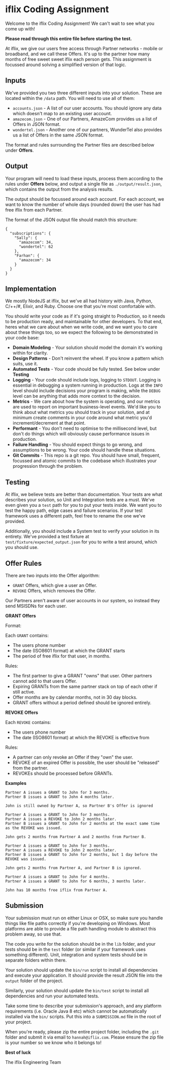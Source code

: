 # iflix Coding Assignment

Welcome to the iflix Coding Assignment! We can't wait to see what you come up with!

**Please read through this entire file before starting the test.**

At iflix, we give our users free access through Partner networks - mobile or broadband, and we call these Offers. It's up to the partner how many months of free sweet sweet iflix each person gets. This assignment is focussed around solving a simplified version of that logic.

## Inputs

We've provided you two three different inputs into your solution. These are located within the `/data` path. You will need to use all of them:

* `accounts.json` - A list of our user accounts. You should ignore any data which doesn't map to an existing user account.
* `amazecom.json` - One of our Partners, AmazeCom provides us a list of Offers in JSON format.
* `wondertel.json` - Another one of our partners, WunderTel also provides us a list of Offers in the same JSON format.

The format and rules surrounding the Partner files are described below under **Offers**.

## Output

Your program will need to load these inputs, process them according to the rules under **Offers** below, and output a single file as `./output/result.json`, which contains the output from the analysis results.

The output should be focussed around each account. For each account, we want to know the number of whole days (rounded down) the user has had free iflix from each Partner.

The format of the JSON output file should match this structure:

```
{
  "subscriptions": {
    "Sally": {
      "amazecom": 34,
      "wondertel": 62
    },
    "Farhan": {
      "amazecom": 34
    }
  }
}
```

## Implementation

We mostly NodeJS at iflix, but we've all had history with Java,
Python, C/++/#, Elixir, and Ruby. Choose one that you're most comfortable with.

You should write your code as if it's going straight to Production, so it needs to be production ready, and maintainable for other developers. To that end, heres what we care about when we write code, and we want you to care about these things too, so we expect the following to be demonstrated in your code base:

* **Domain Modeling** - Your solution should model the domain it's working within for clarity.
* **Design Patterns** - Don't reinvent the wheel. If you know a pattern which suits, use it.
* **Automated Tests** - Your code should be fully tested. See below under **Testing**
* **Logging** - Your code should include logs, logging to `STDOUT`. Logging is essential in debugging a system running in production. Logs at the `INFO` level should include decisions your program is making, while the `DEBUG` level can be anything that adds more context to the decision.
* **Metrics** - We care about how the system is operating, and our metrics are used to report on important business-level events. We'd like you to think about what metrics you should track in your solution, and at minimum create comments in your code around what metric you'd increment/decrement at that point.
* **Performant** - You don't need to optimise to the millisecond level, but don't do things which will obviously cause performance issues in production.
* **Failure Handling** - You should expect things to go wrong, and assumptions to be wrong. Your code should handle these situations.
* **Git Commits** - This repo is a git repo. You should have small, frequent, focussed and atomic commits to the codebase which illustrates your progression through the problem.

## Testing

At iflix, we believe tests are better than documentation. Your tests are what describes your solution, so Unit and Integration tests are a must. We've even given you a `test` path for you to put your tests inside. We want you to test the happy path, edge cases and failure scenarios. If your test framework uses a different path, feel free to rename the one we've provided.

Additionally, you should include a System test to verify your solution in its entirety. We've provided a test fixture at `test/fixture/expected_output.json` for you to write a test around, which you should use.

## Offer Rules

There are two inputs into the Offer algorithm:

* `GRANT` Offers, which give a user an Offer.
* `REVOKE` Offers, which removes the Offer.

Our Partners aren't aware of user accounts in our system, so instead they send MSISDNs for each user.

**GRANT Offers**

Format:

Each `GRANT` contains:

* The users phone number
* The date (ISO8601 format) at which the GRANT starts
* The period of free iflix for that user, in months.

Rules:

* The first partner to give a GRANT "owns" that user. Other partners cannot add to that users Offer.
* Expiring GRANTs from the same partner stack on top of each other if still active.
* Offer months are by calendar months, not in 30 day blocks.
* GRANT offers without a period defined should be ignored entirely.

**REVOKE Offers**

Each `REVOKE` contains:

* The users phone number
* The date (ISO8601 format) at which the REVOKE is effective from

Rules:

* A partner can only revoke an Offer if they "own" the user.
* REVOKE of an expired Offer is possible, the user should be "released" from the partner.
* REVOKEs should be processed before GRANTs.

**Examples**

```
Partner A issues a GRANT to John for 3 months.
Partner B issues a GRANT to John 4 months later.

John is still owned by Partner A, so Partner B's Offer is ignored
```

```
Partner A issues a GRANT to John for 3 months.
Partner A issues a REVOKE to John 2 months later.
Partner B issues a GRANT to John for 2 months at the exact same time as the REVOKE was issued.

John gets 2 months from Partner A and 2 months from Partner B.
```

```
Partner A issues a GRANT to John for 3 months.
Partner A issues a REVOKE to John 2 months later.
Partner B issues a GRANT to John for 2 months, but 1 day before the REVOKE was issued.

John gets 2 months from Partner A, and Partner B is ignored.
```

```
Partner A issues a GRANT to John for 4 months.
Partner A issues a GRANT to John for 6 months, 3 months later.

John has 10 months free iflix from Partner A.
```

## Submission

Your submission must run on either Linux or OSX, so make sure you handle things like file paths correctly if you're developing on Windows. Most platforms are able to provide a file path handling module to abstract this problem away, so use that.

The code you write for the solution should be in the `lib` folder, and your tests should be in the `test` folder (or similar if your framework uses something different). Unit, integration and system tests should be in separate folders within there.

Your solution should update the `bin/run` script to install all dependencies and execute your application. It should provide the result JSON file into the `output` folder of the project.

Similarly, your solution should update the `bin/test` script to install all dependencies and run your automated tests.

Take some time to describe your submission's approach, and any platform requirements (i.e. Oracle Java 8 etc) which cannot be automatically installed via the `bin/` scripts. Put this into a `SUBMISSION.md` file in the root of your project.

When you're ready, please zip the entire project folder, including the `.git` folder and submit it via email to `hannah@iflix.com`. Please ensure the zip file is your number so we know who it belongs to!

**Best of luck**

The iflix Engineering Team

